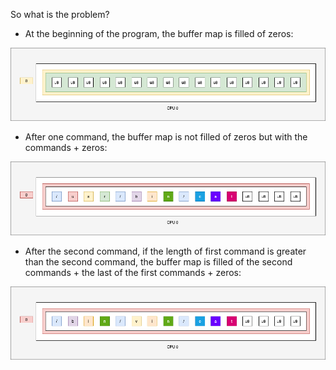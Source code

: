 So what is the problem?

* At the beginning of the program, the buffer map is filled of zeros:

![map of one array of 16 entries](../../img/fix-bug-explain-0.png)

* After one command, the buffer map is not filled of zeros but with the commands + zeros:

![map of one array of 16 entries after one command](../../img/fix-bug-explain-1.png)

* After the second command, if the length of first command is greater than the second command, the buffer map is filled of the second commands + the last of the first commands + zeros:

![map of one array of 16 entries after two commands](../../img/fix-bug-explain-2.png)
